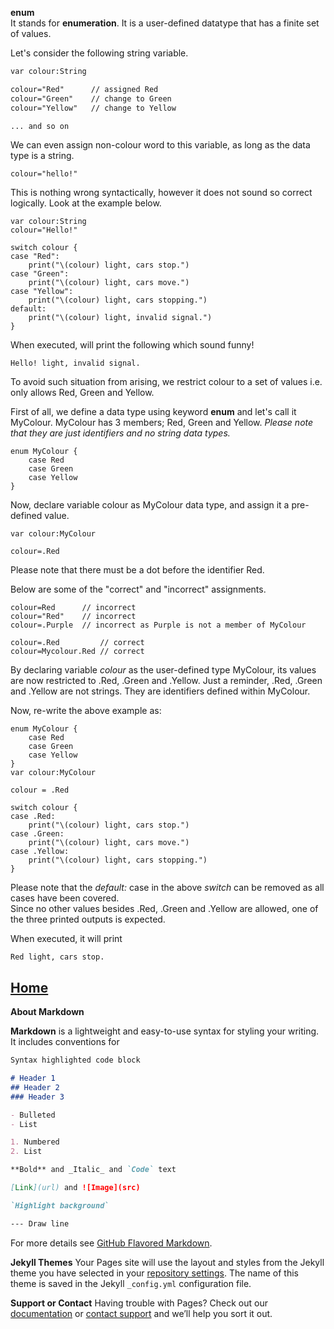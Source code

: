 **enum**  
It stands for **enumeration**. It is a user-defined datatype that has a finite set of values.

Let's consider the following string variable.  

```markdown
var colour:String

colour="Red"      // assigned Red
colour="Green"    // change to Green
colour="Yellow"   // change to Yellow

... and so on
```  
We can even assign non-colour word to this variable, as long as the data type is a string.
```
colour="hello!"
```
This is nothing wrong syntactically, however it does not sound so correct logically. Look at the example below.
```
var colour:String
colour="Hello!"

switch colour {
case "Red":
    print("\(colour) light, cars stop.")
case "Green":
    print("\(colour) light, cars move.")
case "Yellow":
    print("\(colour) light, cars stopping.")
default:
    print("\(colour) light, invalid signal.")
}
```
When executed, will print the following which sound funny!
```
Hello! light, invalid signal.
```
To avoid such situation from arising, we restrict colour to a set of values i.e. only allows Red, Green and Yellow.  

First of all, we define a data type using keyword **enum** and let's call it MyColour. MyColour has 3 members; Red, Green and Yellow. *Please note that they are just identifiers and no string data types.*

```
enum MyColour {
    case Red
    case Green
    case Yellow
}
```

Now, declare variable colour as MyColour data type, and assign it a pre-defined value.
```
var colour:MyColour

colour=.Red
```
Please note that there must be a dot before the identifier Red.  
  
Below are some of the "correct" and "incorrect" assignments.
```
colour=Red      // incorrect
colour="Red"    // incorrect
colour=.Purple  // incorrect as Purple is not a member of MyColour

colour=.Red         // correct
colour=Mycolour.Red // correct
```
By declaring variable *colour* as the user-defined type MyColour, its values are now restricted to .Red, .Green and .Yellow. Just a reminder, .Red, .Green and .Yellow are not strings. They are identifiers defined within MyColour.
  
Now, re-write the above example as:
```
enum MyColour {
    case Red
    case Green
    case Yellow
}
var colour:MyColour

colour = .Red

switch colour {
case .Red:
    print("\(colour) light, cars stop.")
case .Green:
    print("\(colour) light, cars move.")
case .Yellow:
    print("\(colour) light, cars stopping.")
}
```
Please note that the *default:* case in the above *switch* can be removed as all cases have been covered.  
Since no other values besides .Red, .Green and .Yellow are allowed, one of the three printed outputs is expected.  

When executed, it will print
```
Red light, cars stop.
```

  

[Home](https://siewmeng.github.io/swift/)
-------------------------------------------------------------------------

**About Markdown**

**Markdown** is a lightweight and easy-to-use syntax for styling your writing. It includes conventions for

```markdown
Syntax highlighted code block

# Header 1
## Header 2
### Header 3

- Bulleted
- List

1. Numbered
2. List

**Bold** and _Italic_ and `Code` text

[Link](url) and ![Image](src)

`Highlight background`

--- Draw line

```
For more details see [GitHub Flavored Markdown](https://guides.github.com/features/mastering-markdown/).

**Jekyll Themes**
Your Pages site will use the layout and styles from the Jekyll theme you have selected in your [repository settings](https://github.com/siewmeng/sm/settings). The name of this theme is saved in the Jekyll `_config.yml` configuration file.

**Support or Contact**
Having trouble with Pages? Check out our [documentation](https://help.github.com/categories/github-pages-basics/) or [contact support](https://github.com/contact) and we’ll help you sort it out.
